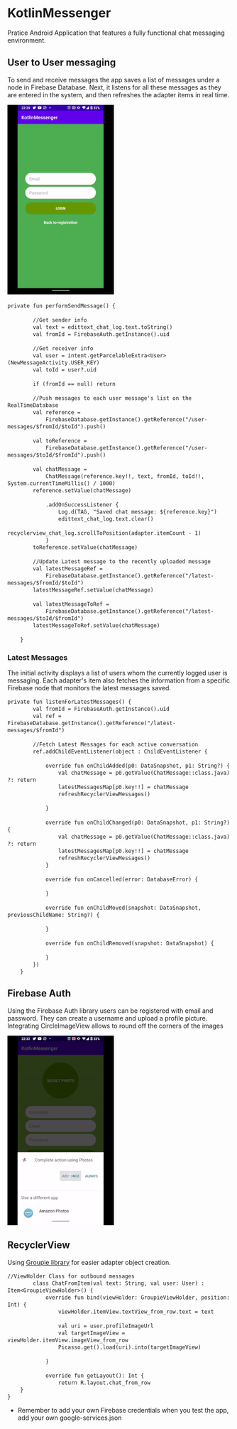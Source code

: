 # KotlinMessenger
 Pratice Android Application that features a fully functional chat messaging environment.
 
## User to User messaging
To send and receive messages the app saves a list of messages under a node in Firebase Database.  Next, it listens for all these messages as they are entered in the system, and then refreshes the adapter items in real time.

![](gifs/messages2.gif)

```
private fun performSendMessage() {

        //Get sender info
        val text = edittext_chat_log.text.toString()
        val fromId = FirebaseAuth.getInstance().uid

        //Get receiver info
        val user = intent.getParcelableExtra<User>(NewMessageActivity.USER_KEY)
        val toId = user?.uid

        if (fromId == null) return

        //Push messages to each user message's list on the RealTimeDatabase
        val reference =
            FirebaseDatabase.getInstance().getReference("/user-messages/$fromId/$toId").push()

        val toReference =
            FirebaseDatabase.getInstance().getReference("/user-messages/$toId/$fromId").push()

        val chatMessage =
            ChatMessage(reference.key!!, text, fromId, toId!!, System.currentTimeMillis() / 1000)
        reference.setValue(chatMessage)

            .addOnSuccessListener {
                Log.d(TAG, "Saved chat message: ${reference.key}")
                edittext_chat_log.text.clear()
                recyclerview_chat_log.scrollToPosition(adapter.itemCount - 1)
            }
        toReference.setValue(chatMessage)

        //Update Latest message to the recently uploaded message
        val latestMessageRef =
            FirebaseDatabase.getInstance().getReference("/latest-messages/$fromId/$toId")
        latestMessageRef.setValue(chatMessage)

        val latestMessageToRef =
            FirebaseDatabase.getInstance().getReference("/latest-messages/$toId/$fromId")
        latestMessageToRef.setValue(chatMessage)

    }
```
 
### Latest Messages
The initial activity displays a list of users whom the currently logged user is messaging. Each adapter's item also fetches the information from a specific Firebase node that monitors the latest messages saved.

```
private fun listenForLatestMessages() {
        val fromId = FirebaseAuth.getInstance().uid
        val ref = FirebaseDatabase.getInstance().getReference("/latest-messages/$fromId")

        //Fetch Latest Messages for each active conversation
        ref.addChildEventListener(object : ChildEventListener {

            override fun onChildAdded(p0: DataSnapshot, p1: String?) {
                val chatMessage = p0.getValue(ChatMessage::class.java) ?: return
                latestMessagesMap[p0.key!!] = chatMessage
                refreshRecyclerViewMessages()

            }

            override fun onChildChanged(p0: DataSnapshot, p1: String?) {
                val chatMessage = p0.getValue(ChatMessage::class.java) ?: return
                latestMessagesMap[p0.key!!] = chatMessage
                refreshRecyclerViewMessages()
            }

            override fun onCancelled(error: DatabaseError) {

            }

            override fun onChildMoved(snapshot: DataSnapshot, previousChildName: String?) {

            }

            override fun onChildRemoved(snapshot: DataSnapshot) {

            }
        })
    }
```

## Firebase Auth
Using the Firebase Auth library users can be registered with email and password. They can create a username and upload a profile picture.
Integrating CircleImageView allows to round off the corners of the images

![](gifs/messages1.gif)

## RecyclerView
Using [Groupie library](https://github.com/lisawray/groupie) for easier adapter object creation.

```
//ViewHolder Class for outbound messages
        class ChatFromItem(val text: String, val user: User) : Item<GroupieViewHolder>() {
            override fun bind(viewHolder: GroupieViewHolder, position: Int) {
                viewHolder.itemView.textView_from_row.text = text

                val uri = user.profileImageUrl
                val targetImageView = viewHolder.itemView.imageView_from_row
                Picasso.get().load(uri).into(targetImageView)

            }

            override fun getLayout(): Int {
                return R.layout.chat_from_row
    }
}
```

* Remember to add your own Firebase credentials when you test the app, add your own google-services.json
